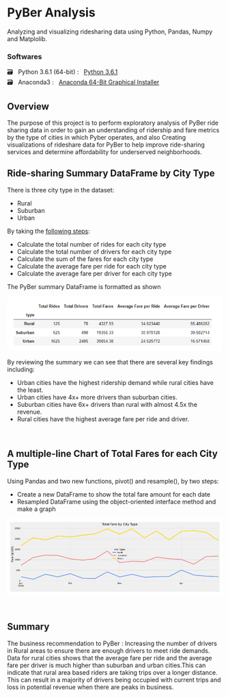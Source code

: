 # PyBer Analysis
Analyzing and visualizing ridesharing data using Python, Pandas, Numpy and Matplolib.

### Softwares

  :card_file_box: &#160; Python 3.6.1 (64-bit) : &#160;  [Python 3.6.1](https://www.python.org/downloads/windows/) <br/>
  :card_file_box: &#160; Anaconda3 : &#160;  [Anaconda 64-Bit Graphical Installer](https://www.anaconda.com/products/distribution)<br/>

## Overview

The purpose of this project is to perform exploratory analysis of PyBer ride sharing data in order to gain an understanding of ridership and fare metrics by the type of cities in which Pyber operates, and also Creating visualizations of rideshare data for PyBer to help improve ride-sharing services and determine affordability for underserved neighborhoods.
<br/>

## Ride-sharing Summary DataFrame by City Type
There is three city type in the dataset: 
  -  Rural
  -  Suburban
  -  Urban

  

By taking the [following steps](images/03.png):
  - Calculate the total number of rides for each city type
  - Calculate the total number of drivers for each city type
  - Calculate the sum of the fares for each city type
  - Calculate the average fare per ride for each city type
  - Calculate the average fare per driver for each city type

  The PyBer summary DataFrame is formatted as shown

  ![02.png](images/02.png)
 
By reviewing the summary we can see that there are several key findings including:
  - Urban cities have the highest ridership demand while rural cities have the least.
  - Urban cities have 4x+ more drivers than suburban cities.
  - Suburban cities have 6x+ drivers than rural with almost 4.5x the revenue.
  - Rural cities have the highest average fare per ride and driver.
<br/>   
   
## A multiple-line Chart of Total Fares for each City Type
Using Pandas and two new functions, pivot() and resample(), by two steps:
  - Create a new DataFrame to show the total fare amount for each date
  - Resampled DataFrame using the object-oriented interface method and make a graph

![04.png](images/04.png)

<br/>


## Summary
The business recommendation to PyBer :
Increasing the number of drivers in Rural areas to ensure there are enough drivers to meet ride demands.<br/>
Data for rural cities shows that the average fare per ride and the average fare per driver is much higher than suburban and urban cities.This can indicate that rural area based riders are taking trips over a longer distance. This can result in a majority of drivers being occupied with current trips and loss in potential revenue when there are peaks in business.

